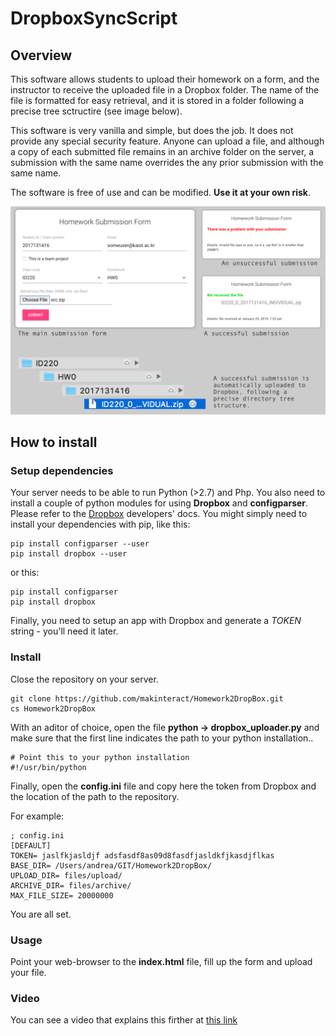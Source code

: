 # DropboxSyncScript

## Overview
This software allows students to upload their homework on a form, and the instructor to receive the uploaded file in a Dropbox folder. The name of the file is formatted for easy retrieval, and it is stored in a folder following a precise tree sctructire (see image below).

This software is very vanilla and simple, but does the job. It does not provide any special security feature. Anyone can upload a file, and although a copy of each submitted file remains in an archive folder on the server, a submission with the same name overrides the any prior submission with the same name.

The software is free of use and can be modified. **Use it at your own risk**.

![alt text](docs/Overview.png)

## How to install

### Setup dependencies

Your server needs to be able to run Python (>2.7) and Php. You also need to install a couple of python modules for using **Dropbox** and **configparser**. Please refer to the [Dropbox](https://www.dropbox.com/developers/documentation/python) developers' docs. You might simply need to install your dependencies with pip, like this:

```
pip install configparser --user
pip install dropbox --user
```

or this:

```
pip install configparser
pip install dropbox
```
Finally, you need to setup an app with Dropbox and generate a *TOKEN* string - you'll need it later.

### Install

Close the repository on your server.

```
git clone https://github.com/makinteract/Homework2DropBox.git
cs Homework2DropBox
```

With an aditor of choice, open the file **python -> dropbox_uploader.py** and make sure that the first line indicates the path to your python installation..

```
# Point this to your python installation
#!/usr/bin/python

```

Finally, open the **config.ini** file and copy here the token from Dropbox and the location of the path to the repository.

For example:

```
; config.ini
[DEFAULT]
TOKEN= jaslfkjasldjf adsfasdf8as09d8fasdfjasldkfjkasdjflkas
BASE_DIR= /Users/andrea/GIT/Homework2DropBox/
UPLOAD_DIR= files/upload/
ARCHIVE_DIR= files/archive/
MAX_FILE_SIZE= 20000000
```
You are all set.

### Usage

Point your web-browser to the **index.html** file, fill up the form and upload your file.

### Video

You can see a video that explains this firther at [this link](....)
